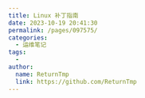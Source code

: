 ```yaml
---
title: Linux 补丁指南
date: 2023-10-19 20:41:30
permalink: /pages/097575/
categories:
  - 运维笔记
tags:
  - 
author: 
  name: ReturnTmp
  link: https://github.com/ReturnTmp
---
```

